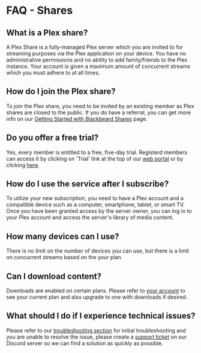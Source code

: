 # FAQ - Shares

## What is a Plex share?

A Plex Share is a fully-managed Plex server which you are invited to for streaming purposes via the Plex application on your device. You have no administrative permissions and no ability to add family/friends to the Plex instance. Your account is given a maximum amount of concurrent streams which you must adhere to at all times.

## How do I join the Plex share?

To join the Plex share, you need to be invited by an existing member as Plex shares are closed to the public. If you do have a referral, you can get more info on our [Getting Started with Blackbeard Shares](/shares/getting-started) page.

## Do you offer a free trial?

Yes, every member is entitled to a free, five-day trial. Registerd members can access it by clicking on 'Trial' link at the top of our [web portal](https://blackbeard.media/) or by clicking [here](https://blackbeard.media/free-trial).

## How do I use the service after I subscribe?

To utilize your new subscription, you need to have a Plex account and a compatible device such as a computer, smartphone, tablet, or smart TV. Once you have been granted access by the server owner, you can log in to your Plex account and access the server's library of media content.

## How many devices can I use?
There is no limit on the number of devices you can use, but there is a limit on concurrent streams based on the your plan.

## Can I download content?
Downloads are enabled on certain plans. Please refer to [your account](https://blackbeard.media/my-account) to see your current plan and also upgrade to one with downloads if desired.

## What should I do if I experience technical issues?

Please refer to our [troubleshooting section](/troubleshooting) for initial troubleshooting and you are unable to resolve the issue, please create a [support ticket](https://discord.com/channels/532304048200744982/921503213432242196) on our Discord server so we can find a solution as quickly as possible.
